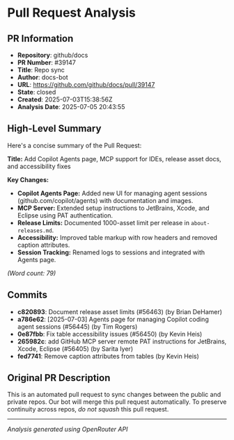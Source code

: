 # Pull Request Analysis

## PR Information
- **Repository**: github/docs
- **PR Number**: #39147
- **Title**: Repo sync
- **Author**: docs-bot
- **URL**: https://github.com/github/docs/pull/39147
- **State**: closed
- **Created**: 2025-07-03T15:38:56Z
- **Analysis Date**: 2025-07-05 20:43:55

## High-Level Summary

Here's a concise summary of the Pull Request:

**Title:** Add Copilot Agents page, MCP support for IDEs, release asset docs, and accessibility fixes  

**Key Changes:**  
- **Copilot Agents Page:** Added new UI for managing agent sessions (github.com/copilot/agents) with documentation and images.  
- **MCP Server:** Extended setup instructions to JetBrains, Xcode, and Eclipse using PAT authentication.  
- **Release Limits:** Documented 1000-asset limit per release in `about-releases.md`.  
- **Accessibility:** Improved table markup with row headers and removed caption attributes.  
- **Session Tracking:** Renamed logs to sessions and integrated with Agents page.  

*(Word count: 79)*

## Commits

- **c820893**: Document release asset limits (#56463) (by Brian DeHamer)
- **a786e62**: [2025-07-03] Agents page for managing Copilot coding agent sessions (#56445) (by Tim Rogers)
- **0e87fbb**: Fix table accessibility issues (#56450) (by Kevin Heis)
- **265982c**: add GitHub MCP server remote PAT instructions for JetBrains, Xcode, Eclipse (#56405) (by Sarita Iyer)
- **fed7741**: Remove caption attributes from tables (by Kevin Heis)


## Original PR Description


This is an automated pull request to sync changes between the public and private repos.
Our bot will merge this pull request automatically.
To preserve continuity across repos, _do not squash_ this pull request.


---
*Analysis generated using OpenRouter API*
